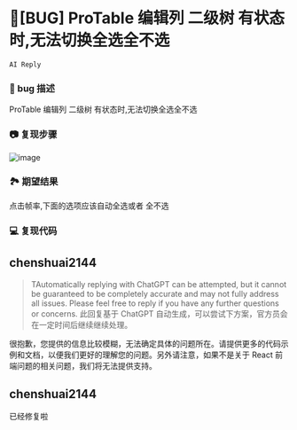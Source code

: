 # 🐛[BUG] ProTable 编辑列 二级树 有状态时,无法切换全选全不选

`AI Reply`

### 🐛 bug 描述

ProTable 编辑列 二级树 有状态时,无法切换全选全不选

### 📷 复现步骤

![image](https://user-images.githubusercontent.com/38459269/179147931-c5852ea6-2e52-4afb-ae20-f5c6a5b6bd0e.png)

### 🏞 期望结果

点击帧率,下面的选项应该自动全选或者 全不选

### 💻 复现代码

## chenshuai2144

> TAutomatically replying with ChatGPT can be attempted, but it cannot be guaranteed to be completely accurate and may not fully address all issues. Please feel free to reply if you have any further questions or concerns.
> 此回复基于 ChatGPT 自动生成，可以尝试下方案，官方员会在一定时间后继续继续处理。

很抱歉，您提供的信息比较模糊，无法确定具体的问题所在。请提供更多的代码示例和文档，以便我们更好的理解您的问题。另外请注意，如果不是关于 React 前端问题的相关问题，我们将无法提供支持。

## chenshuai2144

已经修复啦
